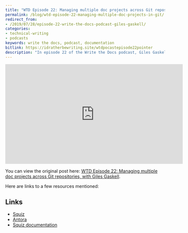 ```yaml
---
title: "WTD Episode 22: Managing multiple doc projects across Git repositories, with Giles Gaskell"
permalink: /blog/wtd-episode-22-managing-multiple-doc-projects-in-git/
redirect_from:
- /2019/07/28/episode-22-write-the-docs-podcast-giles-gaskell/
categories:
- technical-writing
- podcasts
keywords: write the docs, podcast, documentation
bitlink: https://idratherbewriting.site/wtdpocastepisode22pointer
description: "In episode 22 of the Write the Docs podcast, Giles Gaskell from Squiz in Australia joins us to talk about managing multiple doc projects across Git repositories through Antora. Giles explains how to establish processes such that updating documentation becomes part of the definition of done, how to manage build process across multiple Gitlab repositories, strategies for distributing doc work across engineers through templates, how to scale workloads when you're the lone technical writer in the company, times when dogfooding your own product for docs makes sense and when it does not, pros and cons of Asciidoc versus Markdown, and more docs-as-code topics."
---
```


<iframe width="560" height="315" src="https://www.youtube.com/embed/6aQZT6EwBtU" frameborder="0" allow="accelerometer; autoplay; encrypted-media; gyroscope; picture-in-picture" allowfullscreen></iframe>

You can view the original post here: [WTD Episode 22: Managing multiple doc projects across Git repositories, with Giles Gaskell](https://podcast.writethedocs.org/2019/07/28/episode-22-sharing-content-across-git-repos-with-antora/).

Here are links to a few resources mentioned:

## Links

* [Squiz](https://www.squiz.net/)
* [Antora](https://antora.org/)
* [Squiz documentation](https://matrix.squiz.net/manuals)
